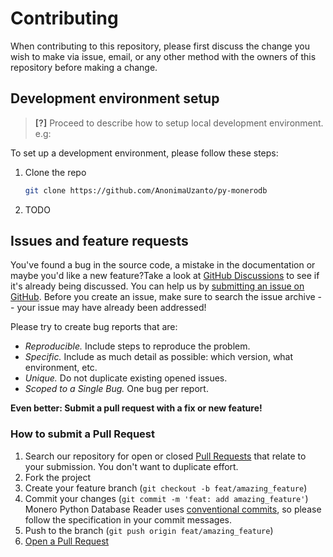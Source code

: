 # Contributing

When contributing to this repository, please first discuss the change you wish to make via issue, email, or any other method with the owners of this repository before making a change.

## Development environment setup

> **[?]**
> Proceed to describe how to setup local development environment.
> e.g:

To set up a development environment, please follow these steps:

1. Clone the repo

   ```sh
   git clone https://github.com/AnonimaUzanto/py-monerodb
   ```

2. TODO

## Issues and feature requests

You've found a bug in the source code, a mistake in the documentation or maybe you'd like a new feature?Take a look at [GitHub Discussions](https://github.com/AnonimaUzanto/py-monerodb/discussions) to see if it's already being discussed.  You can help us by [submitting an issue on GitHub](https://github.com/AnonimaUzanto/py-monerodb/issues). Before you create an issue, make sure to search the issue archive -- your issue may have already been addressed!

Please try to create bug reports that are:

- _Reproducible._ Include steps to reproduce the problem.
- _Specific._ Include as much detail as possible: which version, what environment, etc.
- _Unique._ Do not duplicate existing opened issues.
- _Scoped to a Single Bug._ One bug per report.

**Even better: Submit a pull request with a fix or new feature!**

### How to submit a Pull Request

1. Search our repository for open or closed
   [Pull Requests](https://github.com/AnonimaUzanto/py-monerodb/pulls)
   that relate to your submission. You don't want to duplicate effort.
2. Fork the project
3. Create your feature branch (`git checkout -b feat/amazing_feature`)
4. Commit your changes (`git commit -m 'feat: add amazing_feature'`) Monero Python Database Reader uses [conventional commits](https://www.conventionalcommits.org), so please follow the specification in your commit messages.
5. Push to the branch (`git push origin feat/amazing_feature`)
6. [Open a Pull Request](https://github.com/AnonimaUzanto/py-monerodb/compare?expand=1)
